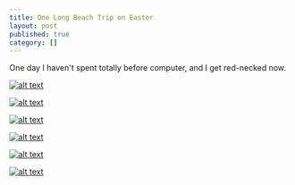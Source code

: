 ```yaml
---
title: One Long Beach Trip on Easter
layout: post
published: true
category: []
---
```


One day I haven't spent totally before computer, and I get red-necked now.

<!--more-->

[![alt text][2]][2]


[![alt text][3]][3]


[![alt text][4]][4]


[![alt text][5]][5]


[![alt text][6]][6]


[![alt text][7]][7]



[1]:https://eastonlee.b0.upaiyun.com/blog/2017-04-16-one-long-beach-trip-on-easter/IMG_3338.MOV
[2]:https://eastonlee.b0.upaiyun.com/blog/2017-04-16-one-long-beach-trip-on-easter/IMG_0169.JPG
[3]:https://eastonlee.b0.upaiyun.com/blog/2017-04-16-one-long-beach-trip-on-easter/IMG_0166.JPG
[4]:https://eastonlee.b0.upaiyun.com/blog/2017-04-16-one-long-beach-trip-on-easter/IMG_3355.JPG
[5]:https://eastonlee.b0.upaiyun.com/blog/2017-04-16-one-long-beach-trip-on-easter/IMG_3360.JPG
[6]:https://eastonlee.b0.upaiyun.com/blog/2017-04-16-one-long-beach-trip-on-easter/IMG_0125.JPG
[7]:https://eastonlee.b0.upaiyun.com/blog/2017-04-16-one-long-beach-trip-on-easter/IMG_0187.JPG

